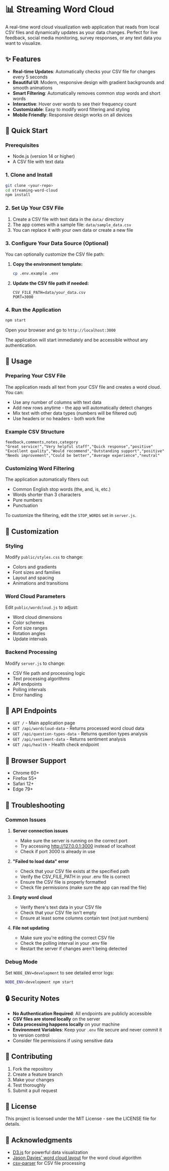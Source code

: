# 📊 Streaming Word Cloud

A real-time word cloud visualization web application that reads from local CSV files and dynamically updates as your data changes. Perfect for live feedback, social media monitoring, survey responses, or any text data you want to visualize.

## ✨ Features

- **Real-time Updates**: Automatically checks your CSV file for changes every 5 seconds
- **Beautiful UI**: Modern, responsive design with gradient backgrounds and smooth animations
- **Smart Filtering**: Automatically removes common stop words and short words
- **Interactive**: Hover over words to see their frequency count
- **Customizable**: Easy to modify word filtering and styling
- **Mobile Friendly**: Responsive design works on all devices

## 🚀 Quick Start

### Prerequisites

- Node.js (version 14 or higher)
- A CSV file with text data

### 1. Clone and Install

```bash
git clone <your-repo>
cd streaming-word-cloud
npm install
```

### 2. Set Up Your CSV File

1. Create a CSV file with text data in the `data/` directory
2. The app comes with a sample file: `data/sample_data.csv`
3. You can replace it with your own data or create a new file

### 3. Configure Your Data Source (Optional)

You can optionally customize the CSV file path:

1. **Copy the environment template:**
   ```bash
   cp .env.example .env
   ```

2. **Update the CSV file path if needed:**
   ```
   CSV_FILE_PATH=data/your_data.csv
   PORT=3000
   ```

### 4. Run the Application

```bash
npm start
```

Open your browser and go to `http://localhost:3000`

The application will start immediately and be accessible without any authentication.

## 📝 Usage

### Preparing Your CSV File

The application reads all text from your CSV file and creates a word cloud. You can:

- Use any number of columns with text data
- Add new rows anytime - the app will automatically detect changes
- Mix text with other data types (numbers will be filtered out)
- Use headers or no headers - both work fine

### Example CSV Structure

```csv
feedback,comments,notes,category
"Great service!","Very helpful staff","Quick response","positive"
"Excellent quality","Would recommend","Outstanding support","positive"
"Needs improvement","Could be better","Average experience","neutral"
```

### Customizing Word Filtering

The application automatically filters out:
- Common English stop words (the, and, is, etc.)
- Words shorter than 3 characters
- Pure numbers
- Punctuation

To customize the filtering, edit the `STOP_WORDS` set in `server.js`.

## 🎨 Customization

### Styling

Modify `public/styles.css` to change:
- Colors and gradients
- Font sizes and families
- Layout and spacing
- Animations and transitions

### Word Cloud Parameters

Edit `public/wordcloud.js` to adjust:
- Word cloud dimensions
- Color schemes
- Font size ranges
- Rotation angles
- Update intervals

### Backend Processing

Modify `server.js` to change:
- CSV file path and processing logic
- Text processing algorithms
- API endpoints
- Polling intervals
- Error handling

## 🔧 API Endpoints

- `GET /` - Main application page
- `GET /api/wordcloud-data` - Returns processed word cloud data
- `GET /api/question-types-data` - Returns question types analysis  
- `GET /api/sentiment-data` - Returns sentiment analysis
- `GET /api/health` - Health check endpoint

## 📱 Browser Support

- Chrome 60+
- Firefox 55+
- Safari 12+
- Edge 79+

## 🚨 Troubleshooting

### Common Issues

1. **Server connection issues**
   - Make sure the server is running on the correct port
   - Try accessing http://127.0.0.1:3000 instead of localhost
   - Check if port 3000 is already in use

2. **"Failed to load data" error**
   - Check that your CSV file exists at the specified path
   - Verify the CSV_FILE_PATH in your .env file is correct
   - Ensure the CSV file is properly formatted
   - Check file permissions (make sure the app can read the file)

3. **Empty word cloud**
   - Verify there's text data in your CSV file
   - Check that your CSV file isn't empty
   - Ensure at least some columns contain text (not just numbers)

4. **File not updating**
   - Make sure you're editing the correct CSV file
   - Check the polling interval in your .env file
   - Restart the server if changes aren't being detected

### Debug Mode

Set `NODE_ENV=development` to see detailed error logs:

```bash
NODE_ENV=development npm start
```

## 🔒 Security Notes

- **No Authentication Required**: All endpoints are publicly accessible
- **CSV files are stored locally** on the server
- **Data processing happens locally** on your machine  
- **Environment Variables**: Keep your `.env` file secure and never commit it to version control
- Consider file permissions if using sensitive data

## 🌟 Contributing

1. Fork the repository
2. Create a feature branch
3. Make your changes
4. Test thoroughly
5. Submit a pull request

## 📄 License

This project is licensed under the MIT License - see the LICENSE file for details.

## 🙏 Acknowledgments

- [D3.js](https://d3js.org/) for powerful data visualization
- [Jason Davies' word cloud layout](https://github.com/jasondavies/d3-cloud) for the word cloud algorithm
- [csv-parser](https://github.com/mafintosh/csv-parser) for CSV file processing 
